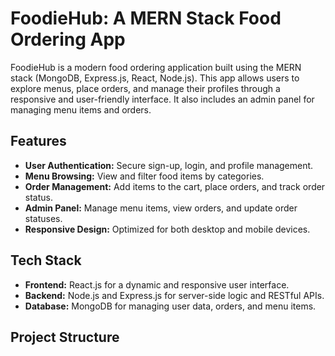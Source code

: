 # FoodieHub: A MERN Stack Food Ordering App

FoodieHub is a modern food ordering application built using the MERN stack (MongoDB, Express.js, React, Node.js). This app allows users to explore menus, place orders, and manage their profiles through a responsive and user-friendly interface. It also includes an admin panel for managing menu items and orders.

## Features

- **User Authentication:** Secure sign-up, login, and profile management.
- **Menu Browsing:** View and filter food items by categories.
- **Order Management:** Add items to the cart, place orders, and track order status.
- **Admin Panel:** Manage menu items, view orders, and update order statuses.
- **Responsive Design:** Optimized for both desktop and mobile devices.

## Tech Stack

- **Frontend:** React.js for a dynamic and responsive user interface.
- **Backend:** Node.js and Express.js for server-side logic and RESTful APIs.
- **Database:** MongoDB for managing user data, orders, and menu items.

## Project Structure

